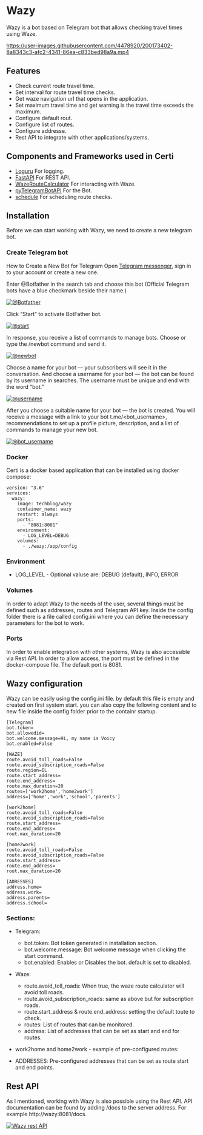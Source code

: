 # Wazy
Wazy is a bot based on Telegram bot that allows checking travel times using Waze.

https://user-images.githubusercontent.com/4478920/200173402-8a8343c3-afc2-4341-86ea-c833bed98a9a.mp4

## Features
- Check current route travel time.
- Set interval for route travel time checks.
- Get waze navigation url that opens in the application.
- Set maximum travel time and get warning is the travel time exceeds the maximum.
- Configure default rout.
- Configure list of routes.
- Configure addresse.
- Rest API to integrate with other applications/systems.


## Components and Frameworks used in Certi
* [Loguru](https://pypi.org/project/loguru/) For logging.
* [FastAPI](https://github.com/tiangolo/fastapi) For REST API.
* [WazeRouteCalculator](https://github.com/kovacsbalu/WazeRouteCalculator) For interacting with Waze.
* [pyTelegramBotAPI](https://pypi.org/project/pyTelegramBotAPI/) For the Bot.
* [schedule](https://pypi.org/project/schedule/) For scheduling route checks.


## Installation
Before we can start working with Wazy, we need to create a new telegram bot. 

### Create Telegram bot
How to Create a New Bot for Telegram
Open [Telegram messenger](https://web.telegram.org/), sign in to your account or create a new one.

 Enter @Botfather in the search tab and choose this bot (Official Telegram bots have a blue checkmark beside their name.)

[![@Botfather](https://github.com/t0mer/voicy/blob/main/screenshots/scr1-min.png?raw=true "@Botfather")](https://github.com/t0mer/voicy/blob/main/screenshots/scr1-min.png?raw=true "@Botfather")

Click “Start” to activate BotFather bot.

[![@start](https://github.com/t0mer/voicy/blob/main/screenshots/scr2-min.png?raw=true "@start")](https://github.com/t0mer/voicy/blob/main/screenshots/scr1-min.png?raw=true "@start")

In response, you receive a list of commands to manage bots.
Choose or type the /newbot command and send it.

[![@newbot](https://github.com/t0mer/voicy/blob/main/screenshots/scr3-min.png?raw=true "@newbot")](https://github.com/t0mer/voicy/blob/main/screenshots/scr3-min.png?raw=true "@newbot")


Choose a name for your bot — your subscribers will see it in the conversation. And choose a username for your bot — the bot can be found by its username in searches. The username must be unique and end with the word “bot.”

[![@username](https://github.com/t0mer/voicy/blob/main/screenshots/scr4-min.png?raw=true "@username")](https://github.com/t0mer/voicy/blob/main/screenshots/scr4-min.png?raw=true "@username")


After you choose a suitable name for your bot — the bot is created. You will receive a message with a link to your bot t.me/<bot_username>, recommendations to set up a profile picture, description, and a list of commands to manage your new bot.

[![@bot_username](https://github.com/t0mer/voicy/blob/main/screenshots/scr5-min.png?raw=true "@bot_username")](https://github.com/t0mer/voicy/blob/main/screenshots/scr5-min.png?raw=true "@bot_username")



### Docker

Certi is a docker based application that can be installed using docker compose:
```
version: "3.6"
services:
  wazy:
    image: techblog/wazy
    container_name: wazy
    restart: always
    ports:
      - "8081:8081"
    environment:
      - LOG_LEVEL=DEBUG
    volumes:
      - ./wazy:/app/config
```

### Environment
* LOG_LEVEL - Optional valuse are: DEBUG (default), INFO, ERROR

### Volumes
In order to adapt Wazy to the needs of the user, several things must be defined such as addresses, routes and Telegram API key. Inside the config folder there is a file called config.ini where you can define the necessary parameters for the bot to work.

### Ports
In order to enable integration with other systems, Wazy is also accessible via Rest API. In order to allow access, the port must be defined in the docker-compose file. The default port is 8081.


## Wazy configuration
Wazy can be easily using the config.ini file. by default this file is empty and created on first system start. you can also copy the following content and to new file inside the config folder prior to the containr startup.

```
[Telegram]
bot.token=
bot.allowedid=
bot.welcome.message=Hi, my name is Voicy
bot.enabled=False

[WAZE]
route.avoid_toll_roads=False
route.avoid_subscription_roads=False
route.region=IL
route.start_address=
route.end_address=
route.max_duration=20
routes=['work2home','home2work']
address=['home','work','school','parents']

[work2home]
route.avoid_toll_roads=False
route.avoid_subscription_roads=False
route.start_address=
route.end_address=
rout.max_duration=20

[home2work]
route.avoid_toll_roads=False
route.avoid_subscription_roads=False
route.start_address=
route.end_address=
rout.max_duration=20

[ADRESSES]
address.home=
address.work=
address.parents=
address.school=
```

### Sections:
* Telegram:
    * bot.token: Bot token generated in installation section.
    * bot.welcome.message: Bot welcome message when clicking the start command.
    * bot.enabled: Enables or Disables the bot. default is set to disabled.

* Waze:
    * route.avoid_toll_roads: When true, the waze route calculator will avoid toll roads.
    * route.avoid_subscription_roads: same as above but for subscription roads.
    * route.start_address & route.end_address: setting the default toute to check.
    * routes: List of routes that can be monitored.
    * address: List of addresses that can be set as start and end for routes.

* work2home and home2work - example of pre-configured routes:
* ADDRESSES: Pre-configured addresses that can be set as route start and end points.

## Rest API
As I mentioned, working with Wazy is also possible using the Rest API. API documentation can be found by adding /docs to the server address. For example http://wazy:8081/docs.

[![Wazy rest API](https://github.com/t0mer/Wazy/blob/main/screenshots/wazy.png?raw=true "Wazy rest API")](https://github.com/t0mer/Wazy/blob/main/screenshots/wazy.png?raw=true "Wazy rest API")


